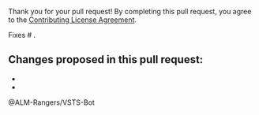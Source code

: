 Thank you for your pull request!
By completing this pull request, you agree to the [Contributing License Agreement](https://github.com/ALM-Rangers/VSTS-Bot/blob/master/.github/CLA.md).

Fixes # .

Changes proposed in this pull request:  
- 
- 
- 

@ALM-Rangers/VSTS-Bot
